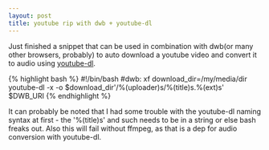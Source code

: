 ```yaml
---
layout: post
title: youtube rip with dwb + youtube-dl
---
```


Just finished a snippet that can be used in combination with dwb(or many other browsers, probably) to auto download a youtube video and convert it to audio using [youtube-dl](rg3.github.io/youtube-dl).

{% highlight bash %}
#!/bin/bash
#dwb: xf
download_dir=/my/media/dir
youtube-dl -x -o $download_dir'/%(uploader)s/%(title)s.%(ext)s' $DWB_URI
{% endhighlight %}

It can probably be noted that I had some trouble with the youtube-dl naming syntax at first - the '%(title)s' and such needs to be in a string or else bash freaks out. Also this will fail without ffmpeg, as that is a dep for audio conversion with youtube-dl.

